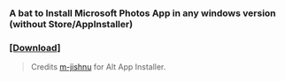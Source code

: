 ### A bat to Install Microsoft Photos App in any windows version (without Store/AppInstaller)
### **[[Download]](https://github.com/gzmatte/ms-photos/releases/download/1/P-Installer.bat)**

> Credits [m-jishnu](https://github.com/m-jishnu/alt-app-installer) for Alt App Installer.
